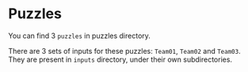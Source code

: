 # Puzzles
You can find 3 `puzzles` in puzzles directory.

There are 3 sets of inputs for these puzzles: `Team01`, `Team02` and `Team03`. They are present in `inputs` directory, under their own subdirectories.
